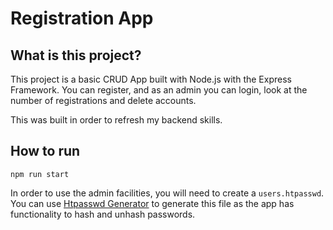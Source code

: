 # Registration App

## What is this project?

This project is a basic CRUD App built with Node.js with the Express Framework. You can register, and as an admin you can login, look at the number of registrations and delete accounts.

This was built in order to refresh my backend skills.

## How to run

<code>npm run start</code>

In order to use the admin facilities, you will need to create a <code>users.htpasswd</code>. You can use [Htpasswd Generator](http://www.htaccesstools.com/htpasswd-generator/) to generate this file as the app has functionality to hash and unhash passwords.
